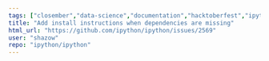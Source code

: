```yaml
---
tags: ["closember","data-science","documentation","hacktoberfest","ipython","jupyter","notebook","python","repl"]
title: "Add install instructions when dependencies are missing"
html_url: "https://github.com/ipython/ipython/issues/2569"
user: "shazow"
repo: "ipython/ipython"
---
```


